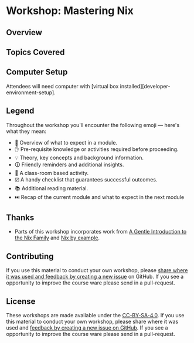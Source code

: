 # Workshop: Mastering Nix

## Overview

## Topics Covered

 
## Computer Setup

Attendees will need computer with [virtual box installed][developer-environment-setup].

## Legend

Throughout the workshop you'll encounter the following emoji — here's what they mean:

* 📖 Overview of what to expect in a module.
* ✋ Pre-requisite knowledge or activities required before proceeding.
* 💡 Theory, key concepts and background information.
* 🛈  Friendly reminders and additional insights.
* 🎯 A class-room based activity.
* ☑️ A handy checklist that guarantees successful outcomes.
* 📚 Additional reading material.
* ⏭️️ Recap of the current module and what to expect in the next module

## Thanks

- Parts of this workshop incorporates work from [A Gentle Introduction to the Nix Family](https://ebzzry.io/en/nix/) and [Nix by example](https://jameshfisher.com/2014/09/28/nix-by-example/).

## Contributing

If you use this material to conduct your own workshop, please [share where it was used and feedback by creating a new issue][share-feedback] on GitHub. If you see a opportunity to improve the course ware please send in a pull-request.

## License

These workshops are made available under the [CC-BY-SA-4.0][license]. If you use this material to conduct your own workshop, please share where it was used and [feedback by creating a new issue on GitHub][share-feedback]. If you see a opportunity to improve the course ware please send in a pull-request.

<!-- in-line links -->
[license]: ../LICENSE.md
[share-feedback]: https://github.com/ghuntley/workshops/issues/new?labels=feedback%2C+untriaged&template=feedback.md
